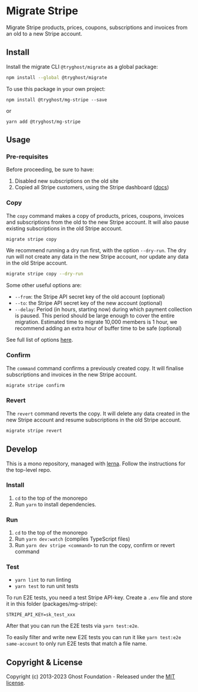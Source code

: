 # Migrate Stripe

Migrate Stripe products, prices, coupons, subscriptions and invoices from an old to a new Stripe account.

## Install

Install the migrate CLI `@tryghost/migrate` as a global package:

```sh
npm install --global @tryghost/migrate
```

To use this package in your own project:

`npm install @tryghost/mg-stripe --save`

or

`yarn add @tryghost/mg-stripe`


## Usage

### Pre-requisites

Before proceeding, be sure to have:
1. Disabled new subscriptions on the old site
2. Copied all Stripe customers, using the Stripe dashboard ([docs](https://stripe.com/docs/payments/account/data-migrations/pan-copy-self-serve))

### Copy

The `copy` command makes a copy of products, prices, coupons, invoices and subscriptions from the old to the new Stripe account. It will also pause existing subscriptions in the old Stripe account.

```sh
migrate stripe copy
```

We recommend running a dry run first, with the option `--dry-run`. The dry run will not create any data in the new Stripe account, nor update any data in the old Stripe account.

```sh
migrate stripe copy --dry-run
```

Some other useful options are:
- `--from`: the Stripe API secret key of the old account (optional)
- `--to`: the Stripe API secret key of the new account (optional)
- `--delay`: Period (in hours, starting now) during which payment collection is paused. This period should be large enough to cover the entire migration. Estimated time to migrate 10,000 members is 1 hour, we recommend adding an extra hour of buffer time to be safe (optional)

See full list of options [here](https://github.com/TryGhost/migrate/blob/main/packages/mg-stripe/src/lib/Options.ts).

### Confirm

The `command` command confirms a previously created copy. It will finalise subscriptions and invoices in the new Stripe account.

```sh
migrate stripe confirm
```

### Revert

The `revert` command reverts the copy. It will delete any data created in the new Stripe account and resume subscriptions in the old Stripe account.

```sh
migrate stripe revert
```


## Develop

This is a mono repository, managed with [lerna](https://lerna.js.org).
Follow the instructions for the top-level repo.

### Install

1. `cd` to the top of the monorepo
2. Run `yarn` to install dependencies.


### Run

1. `cd` to the top of the monorepo
1. Run `yarn dev:watch` (compiles TypeScript files)
2. Run `yarn dev stripe <command>` to run the copy, confirm or revert command


### Test

- `yarn lint` to run linting
- `yarn test` to run unit tests

To run E2E tests, you need a test Stripe API-key. Create a `.env` file and store it in this folder (packages/mg-stripe):

```
STRIPE_API_KEY=sk_test_xxx
```

After that you can run the E2E tests via `yarn test:e2e`.

To easily filter and write new E2E tests you can run it like `yarn test:e2e same-account` to only run E2E tests that match a file name.


## Copyright & License

Copyright (c) 2013-2023 Ghost Foundation - Released under the [MIT license](LICENSE).
